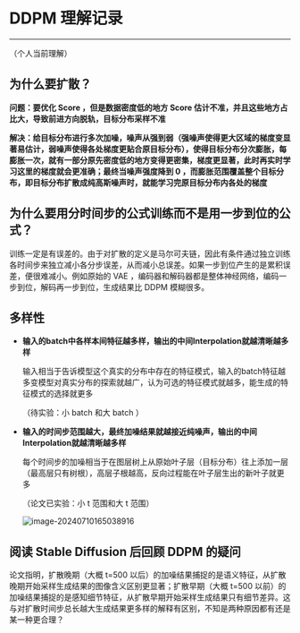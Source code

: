 # DDPM 理解记录

****



（个人当前理解）

## 为什么要扩散？

**问题：要优化 Score ，但是数据密度低的地方 Score 估计不准，并且这些地方占比大，导致前进方向脱轨，目标分布采样不准** 

**解决：给目标分布进行多次加噪，噪声从强到弱（强噪声使得更大区域的梯度变显著易估计，弱噪声使得各处梯度更贴合原目标分布），使得目标分布分次膨胀，每膨胀一次，就有一部分原先密度低的地方变得更密集，梯度更显著，此时再实时学习这里的梯度就会更准确；最终当噪声强度降到 0 ，而膨胀范围覆盖整个目标分布，即目标分布扩散成纯高斯噪声时，就能学习完原目标分布内各处的梯度**



## 为什么要用分时间步的公式训练而不是用一步到位的公式？

训练一定是有误差的。由于对扩散的定义是马尔可夫链，因此有条件通过独立训练各时间步来独立减小各分步误差，从而减小总误差。如果一步到位产生的是累积误差，便很难减小。例如原始的 VAE ，编码器和解码器都是整体神经网络，编码一步到位，解码再一步到位，生成结果比 DDPM 模糊很多。



## 多样性

-   **输入的batch中各样本间特征越多样，输出的中间Interpolation就越清晰越多样**

    输入相当于告诉模型这个真实的分布中存在的特征模式，输入的batch特征越多变模型对真实分布的探索就越广，认为可选的特征模式就越多，能生成的特征模式的选择就更多

    （待实验：小 batch 和大 batch ）

-   **输入的时间步范围越大，最终加噪结果就越接近纯噪声，输出的中间Interpolation就越清晰越多样**

    每个时间步的加噪相当于在图层树上从原始叶子层（目标分布）往上添加一层（最高层只有树根），高层子根越高，反向过程能在叶子层生出的新叶子就更多

    （论文已实验：小 t 范围和大 t 范围）

    ![image-20240710165038916](./img/image-20240710165038916.png)



## 阅读 Stable Diffusion 后回顾 DDPM 的疑问

论文指明，扩散晚期（大概 t=500 以后）的加噪结果捕捉的是语义特征，从扩散晚期开始采样生成结果的图像含义区别更显著；扩散早期（大概 t=500 以前）的加噪结果捕捉的是感知细节特征，从扩散早期开始采样生成结果只有细节差异。这与对扩散时间步总长越大生成结果更多样的解释有区别，不知是两种原因都有还是某一种更合理？